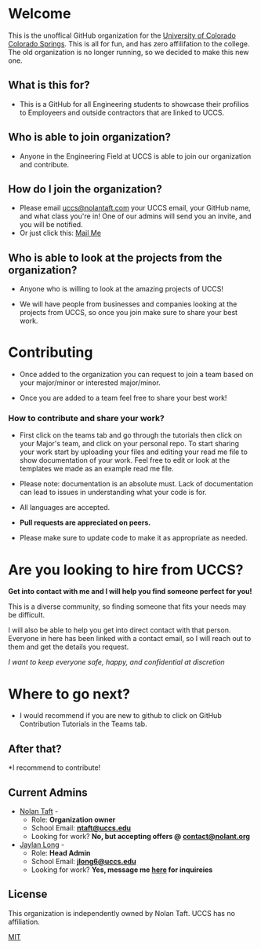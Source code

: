 # Welcome

This is the unoffical GitHub organization for the [University of Colorado Colorado Springs](https://www.uccs.edu). This is all for fun, and has zero affilifation to the college. The old organization is no longer running, so we decided to make this new one.

## What is this for?
* This is a GitHub for all Engineering students to showcase their profilios to Employeers and outside contractors that are linked to UCCS.

## Who is able to join organization?

* Anyone in the Engineering Field at UCCS is able to join our organization and contribute.

## How do I join the organization?
* Please email [uccs@nolantaft.com](mailto:uccs@nolantaft.com) your UCCS email, your GitHub name, and what class you're in! One of our admins will send you an invite, and you will be notified.
* Or just click this: [Mail Me](mailto:uccs@nolantaft.com?subject=Register&body=%5BGitHub%20Name%5D%0D%0A%5BUCCS%20Email%5D%0D%0A%5BRelated%20Classes%5D)
## Who is able to look at the projects from the organization?
* Anyone who is willing to look at the amazing projects of UCCS!

* We will have people from businesses and companies looking at the projects from UCCS, so once you join make sure to share your best work.

# Contributing
* Once added to the organization you can request to join a team based on your major/minor or interested major/minor.

* Once you are added to a team feel free to share your best work! 

### How to contribute and share your work?

* First click on the teams tab and go through the tutorials then click on your Major's team, and click on your personal repo. To start sharing your work start by uploading your files and editing your read me file to show documentation of your work. Feel free to edit or look at the templates we made as an example read me file.

* Please note: documentation is an absolute must. Lack of documentation can lead to issues in understanding what your code is for. 

* All languages are accepted.

* **Pull requests are appreciated on peers.** 

* Please make sure to update code to make it as appropriate as needed.


# Are you looking to hire from UCCS?
**Get into contact with me and I will help you find someone perfect for you!**

This is a diverse community, so finding someone that fits your needs may be difficult. 

I will also be able to help you get into direct contact with that person. Everyone in here has been linked with a contact email, so I will reach out to them and get the details you request.

*I want to keep everyone safe, happy, and confidential at discretion*

# Where to go next?
* I would recommend if you are new to github to click on GitHub Contribution Tutorials in the Teams tab.

## After that?
*I recommend to contribute!

## Current Admins
* [Nolan Taft](https://github.com/dev-nolant) - 
  - Role: **Organization owner**
  - School Email: **[ntaft@uccs.edu](mailto:ntaft@uccs.edu)**
  - Looking for work? **No, but accepting offers @ [contact@nolant.org](mailto:contact@nolant.org)**
* [Jaylan Long](https://github.com/Jaylan1) -
  - Role: **Head Admin**
  - School Email: **[jlong6@uccs.edu](mailto:jlong6@uccs.edu)**
  - Looking for work? **Yes, message me [here](mailto:jlong6@uccs.edu) for inquireies**
## License
This organization is independently owned by Nolan Taft. UCCS has no affiliation. 

[MIT](https://choosealicense.com/licenses/mit/)
